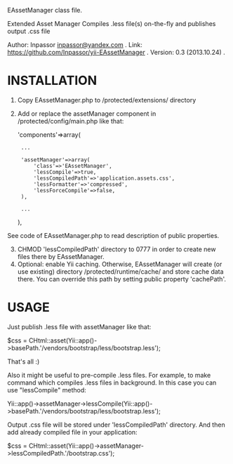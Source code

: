 EAssetManager class file.
 
Extended Asset Manager
Compiles .less file(s) on-the-fly and publishes output .css file
 
Author: Inpassor <inpassor@yandex.com> .
Link: https://github.com/Inpassor/yii-EAssetManager .
Version: 0.3 (2013.10.24) .


INSTALLATION
============

1. Copy EAssetManager.php to /protected/extensions/ directory
2. Add or replace the assetManager component in /protected/config/main.php like that:

	'components'=>array(

		...

		'assetManager'=>array(
			'class'=>'EAssetManager',
			'lessCompile'=>true,
			'lessCompiledPath'=>'application.assets.css',
			'lessFormatter'=>'compressed',
			'lessForceCompile'=>false,
		),

		...

	),

See code of EAssetManager.php to read description of public properties.

3. CHMOD 'lessCompiledPath' directory to 0777 in order to create new files there by EAssetManager.
4. Optional: enable Yii caching. Otherwise, EAssetManager will create (or use existing) directory /protected/runtime/cache/ and store cache data there.
You can override this path by setting public property 'cachePath'.


USAGE
=====

Just publish .less file with assetManager like that:

$css = CHtml::asset(Yii::app()->basePath.'/vendors/bootstrap/less/bootstrap.less');

That's all :)


Also it might be useful to pre-compile .less files. For example, to make command which compiles .less files in background.
In this case you can use "lessCompile" method:

Yii::app()->assetManager->lessCompile(Yii::app()->basePath.'/vendors/bootstrap/less/bootstrap.less');

Output .css file will be stored under 'lessCompiledPath' directory.
And then add already compiled file in your application:

$css = CHtml::asset(Yii::app()->assetManager->lessCompiledPath.'/bootstrap.css');
